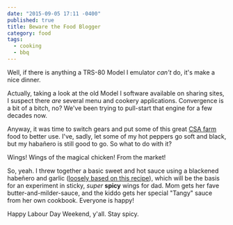 ```yaml
---
date: "2015-09-05 17:11 -0400"
published: true
title: Beware the Food Blogger
category: food
tags: 
  - cooking
  - bbq
---
```



Well, if there is anything a TRS-80 Model I emulator _can't_ do, it's make a nice dinner.

Actually, taking a look at the old Model I software available on sharing sites, I suspect there _are_ several menu and cookery applications. Convergence is a bit of a bitch, no? We've been trying to pull-start that engine for a few decades now.

<!--more-->

Anyway, it was time to switch gears and put some of this great [CSA farm](http://csafarms.ca/) food to better use. I've, sadly, let some of my hot peppers go soft and black, but my habañero is still good to go. So what to do with it?

Wings! Wings of the magical chicken! From the market!

So, yeah. I threw together a basic sweet and hot sauce using a blackened habeñero and garlic ([loosely based on this recipe](http://www.seriouseats.com/recipes/2011/01/habanero-barbecue-wings-recipe-super-bowl.html)), which will be the basis for an experiment in sticky, *super* **spicy** wings for dad. Mom gets her fave butter-and-milder-sauce, and the kiddo gets her special "Tangy" sauce from her own cookbook. Everyone is happy!

Happy Labour Day Weekend, y'all. Stay spicy.
